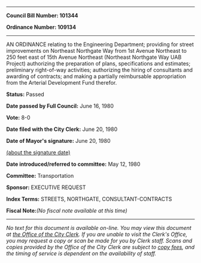

********

**Council Bill Number: 101344**
   
**Ordinance Number: 109134**
********

 AN ORDINANCE relating to the Engineering Department; providing for street improvements on Northeast Northgate Way from 1st Avenue Northeast to 250 feet east of 15th Avenue Northeast (Northeast Northgate Way UAB Project) authorizing the preparation of plans, specifications and estimates; preliminary right-of-way activities; authorizing the hiring of consultants and awarding of contracts; and making a partially reimbursable appropriation from the Arterial Development Fund therefor.

**Status:** Passed
   
**Date passed by Full Council:** June 16, 1980
   
**Vote:** 8-0
   
**Date filed with the City Clerk:** June 20, 1980
   
**Date of Mayor's signature:** June 20, 1980
   
[(about the signature date)](/~public/approvaldate.htm)
   
   
   
**Date introduced/referred to committee:** May 12, 1980
   
**Committee:** Transportation
   
**Sponsor:** EXECUTIVE REQUEST
   
   
**Index Terms:** STREETS, NORTHGATE, CONSULTANT-CONTRACTS

**Fiscal Note:**_(No fiscal note available at this time)_
********

_No text for this document is available on-line. You may view this document at [the Office of the City Clerk](http://www.seattle.gov/leg/clerk/contactUs.htm). If you are unable to visit the Clerk's Office, you may request a copy or scan be made for you by Clerk staff. Scans and copies provided by the Office of the City Clerk are subject to [copy fees](http://clerk.seattle.gov/~public/clerkfees.htm), and the timing of service is dependent on the availability of staff._

